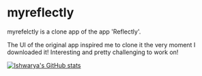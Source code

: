 # myreflectly

myrefelctly is a clone app of the app 'Reflectly'.

The UI of the original app inspired me to clone it the very moment I downloaded it!
Interesting and pretty challenging to work on!

[![Ishwarya's GitHub stats](https://github-readme-stats.vercel.app/api?username=iamishu2908)](https://github.com/iamishu2908/github-readme-stats)
